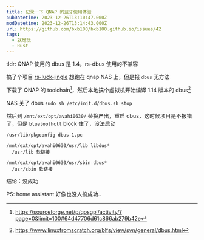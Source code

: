 ```yaml
---
title: 记录一下 QNAP 的蓝牙使用体验
pubDatetime: 2023-12-26T13:10:47.000Z
modDatetime: 2023-12-26T13:14:43.000Z
url: https://github.com/bxb100/bxb100.github.io/issues/42
tags:
  - 就是玩
  - Rust
---
```


tldr: QNAP 使用的 dbus 是 1.4，rs-dbus 使用的不兼容

搞了个项目 [rs-luck-jingle](https://github.com/bxb100/rs-luck-jingle) 想跑在 qnap NAS 上，但是报 `dbus` 无方法

下载了 QNAP 的 toolchain[^1]，然后本地搞个虚拟机开始编译 1.14 版本的 dbus[^2]

NAS 关了 dbus `sudo sh /etc/init.d/dbus.sh stop`

然后到 `/mnt/ext/opt/avahi0630/` 替换产出，重启 dbus，这时候项目是不报错了，但是 `bluetoothctl` block 住了，没法启动

```
/usr/lib/pkgconfig dbus-1.pc

/mnt/ext/opt/avahi0630/usr/lib libdus*
  /usr/lib 软链接

/mnt/ext/opt/avahi0630/usr/sbin dbus*
  /usr/sbin 软链接
```

结论：没成功

PS: home assistant 好像也没人搞成功..

[^1]: https://sourceforge.net/p/qosgpl/activity/?page=0&limit=100#64d47706d61c866ab279b42e
[^2]: https://www.linuxfromscratch.org/blfs/view/svn/general/dbus.html
